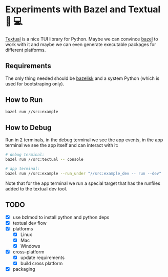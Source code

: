 # Experiments with Bazel and Textual 💚 💻

[Textual](https://github.com/Textualize/textual) is a nice TUI library for Python. Maybe we can convince [bazel](https://bazel.build/)
to work with it and maybe we can even generate executable packages for different platforms.

## Requirements

The only thing needed should be [bazelisk](https://github.com/bazelbuild/bazelisk) and a system Python (which is used for bootstraping only).

## How to Run

```bash
bazel run //src:example  
```

## How to Debug

Run in 2 terminals, in the debug terminal we see the app events, in the app
terminal we see the app itself and can interact with it:

```bash
# debug terminal:
bazel run //src:textual -- console
```

```bash
# app terminal:
bazel run //src:example --run_under "//src:example_dev -- run --dev"
```

Note that for the app terminal we run a special target that has the
runfiles added to the textual dev tool.


## TODO 

- [x] use bzlmod to install python and python deps
- [x] textual dev flow
- [x] platforms
  - [x] Linux
  - [x] Mac
  - [x] Windows
- [x] cross-platform
  - [x] update requirements 
  - [x] build cross platform
- [x] packaging
